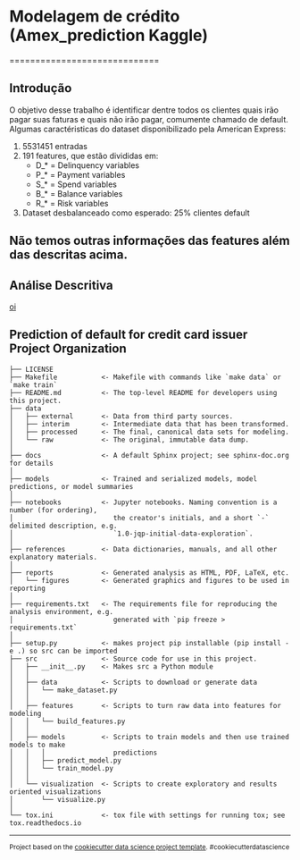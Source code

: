 # **Modelagem de crédito (Amex_prediction Kaggle)**
=============================
## Introdução

O objetivo desse trabalho é identificar dentre todos os clientes quais irão pagar suas faturas e quais não irão pagar, comumente chamado de default.
Algumas caractéristicas do dataset disponibilizado pela American Express:

1. 5531451 entradas
2. 191 features, que estão divididas em:
   * D_* = Delinquency variables
   * P_* = Payment variables
   * S_* = Spend variables
   * B_* = Balance variables
   * R_* = Risk variables
3. Dataset desbalanceado como esperado: 25% clientes default

Não temos outras informações das features além das descritas acima.
----

## Análise Descritiva 

[oi](blob:vscode-webview%3A//0dq5escjvmpd2d9qopf7suo3t5il4pq0hdsidp0luqjavvjtut3g/df33fe14-e195-4e5b-b630-5b1060b63fb1)



































Prediction of default for credit card issuer
Project Organization
------------

    ├── LICENSE
    ├── Makefile           <- Makefile with commands like `make data` or `make train`
    ├── README.md          <- The top-level README for developers using this project.
    ├── data
    │   ├── external       <- Data from third party sources.
    │   ├── interim        <- Intermediate data that has been transformed.
    │   ├── processed      <- The final, canonical data sets for modeling.
    │   └── raw            <- The original, immutable data dump.
    │
    ├── docs               <- A default Sphinx project; see sphinx-doc.org for details
    │
    ├── models             <- Trained and serialized models, model predictions, or model summaries
    │
    ├── notebooks          <- Jupyter notebooks. Naming convention is a number (for ordering),
    │                         the creator's initials, and a short `-` delimited description, e.g.
    │                         `1.0-jqp-initial-data-exploration`.
    │
    ├── references         <- Data dictionaries, manuals, and all other explanatory materials.
    │
    ├── reports            <- Generated analysis as HTML, PDF, LaTeX, etc.
    │   └── figures        <- Generated graphics and figures to be used in reporting
    │
    ├── requirements.txt   <- The requirements file for reproducing the analysis environment, e.g.
    │                         generated with `pip freeze > requirements.txt`
    │
    ├── setup.py           <- makes project pip installable (pip install -e .) so src can be imported
    ├── src                <- Source code for use in this project.
    │   ├── __init__.py    <- Makes src a Python module
    │   │
    │   ├── data           <- Scripts to download or generate data
    │   │   └── make_dataset.py
    │   │
    │   ├── features       <- Scripts to turn raw data into features for modeling
    │   │   └── build_features.py
    │   │
    │   ├── models         <- Scripts to train models and then use trained models to make
    │   │   │                 predictions
    │   │   ├── predict_model.py
    │   │   └── train_model.py
    │   │
    │   └── visualization  <- Scripts to create exploratory and results oriented visualizations
    │       └── visualize.py
    │
    └── tox.ini            <- tox file with settings for running tox; see tox.readthedocs.io


--------

<p><small>Project based on the <a target="_blank" href="https://drivendata.github.io/cookiecutter-data-science/">cookiecutter data science project template</a>. #cookiecutterdatascience</small></p>
